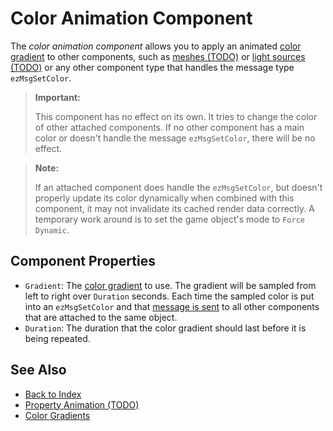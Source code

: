 # Color Animation Component

The *color animation component* allows you to apply an animated [color gradient](color-gradients.md) to other components, such as [meshes (TODO)](../graphics/meshes-overview.md) or [light sources (TODO)](../graphics/lighting/lighting-overview.md) or any other component type that handles the message type `ezMsgSetColor`.

> **Important:**
>
> This component has no effect on its own. It tries to change the color of other attached components. If no other component has a main color or doesn't handle the message `ezMsgSetColor`, there will be no effect.

> **Note:**
>
> If an attached component does handle the `ezMsgSetColor`, but doesn't properly update its color dynamically when combined with this component, it may not invalidate its cached render data correctly. A temporary work around is to set the game object's mode to `Force Dynamic`. 

## Component Properties

* `Gradient`: The [color gradient](color-gradients.md) to use. The gradient will be sampled from left to right over `Duration` seconds. Each time the sampled color is put into an `ezMsgSetColor` and that [message is sent](../runtime/world/world-messaging.md) to all other components that are attached to the same object.
* `Duration`: The duration that the color gradient should last before it is being repeated.

## See Also

* [Back to Index](../index.md)
* [Property Animation (TODO)](property-animation.md)
* [Color Gradients](color-gradients.md)
